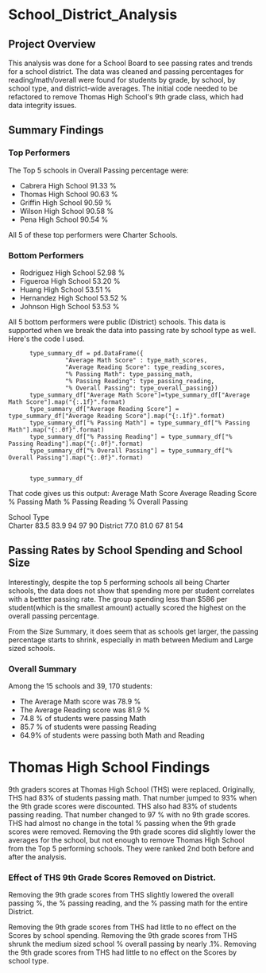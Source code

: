 # School_District_Analysis
## Project Overview
This analysis was done for a School Board to see passing rates and trends for a school district. The data was cleaned and passing percentages for reading/math/overall were found for students by grade, by school, by school type, and district-wide averages. The initial code needed to be refactored to remove Thomas High School's 9th grade class, which had data integrity issues.

## Summary Findings

### Top Performers
The Top 5 schools in Overall Passing percentage were:
  - Cabrera High School	91.33 %
  - Thomas High School	90.63 %
  - Griffin High School	90.59 %
  - Wilson High School	90.58 %
  - Pena High School		90.54 %

All 5 of these top performers were Charter Schools.

### Bottom Performers
  - Rodriguez High School	52.98 %
  - Figueroa High School	53.20 %
  - Huang High School   	53.51 %
  - Hernandez High School	53.52 %
  - Johnson High School	  53.53 %

All 5 bottom performers were public (District) schools.
This data is supported when we break the data into passing rate by school type as well. Here's the code I used. 

          type_summary_df = pd.DataFrame({
                    "Average Math Score" : type_math_scores,
                    "Average Reading Score": type_reading_scores,
                    "% Passing Math": type_passing_math,
                    "% Passing Reading": type_passing_reading,
                    "% Overall Passing": type_overall_passing})
          type_summary_df["Average Math Score"]=type_summary_df["Average Math Score"].map("{:.1f}".format)
          type_summary_df["Average Reading Score"] = type_summary_df["Average Reading Score"].map("{:.1f}".format)
          type_summary_df["% Passing Math"] = type_summary_df["% Passing Math"].map("{:.0f}".format)
          type_summary_df["% Passing Reading"] = type_summary_df["% Passing Reading"].map("{:.0f}".format)
          type_summary_df["% Overall Passing"] = type_summary_df["% Overall Passing"].map("{:.0f}".format)


          type_summary_df


That code gives us this output:
        	Average Math Score	Average Reading Score	% Passing Math	% Passing Reading	% Overall Passing

School Type					
          Charter	83.5	83.9	94	97	90
          District	77.0	81.0	67	81	54
          
## Passing Rates by School Spending and School Size
Interestingly, despite the top 5 performing schools all being Charter schools, the data does not show that spending more per student correlates with a bettter passing rate. The group spending less than $586 per student(which is the smallest amount) actually scored the highest on the overall passing percentage.

From the Size Summary, it does seem that as schools get larger, the passing percentage starts to shrink, especially in math between Medium and Large sized schools.

### Overall Summary
Among the 15 schools and 39, 170 students:
- The Average Math score was 78.9 %
- The Average Reading score was 81.9 %
- 74.8 % of students were passing Math
- 85.7 % of students were passing Reading
- 64.9% of students were passing both Math and Reading

# Thomas High School Findings
9th graders scores at Thomas High School (THS) were replaced.
Originally, THS had 83% of students passing math. That number jumped to 93% when the 9th grade scores were discounted.
THS also had 83% of students passing reading. That number changed to 97 % with no 9th grade scores.
THS had almost no change in the total % passing when the 9th grade scores were removed. 
Removing the 9th grade scores did slightly lower the averages for the school, but not enough to remove Thomas High School from the Top 5 performing schools. They were ranked 2nd both before and after the analysis.

### Effect of THS 9th Grade Scores Removed on District.

Removing the 9th grade scores from THS slightly lowered the overall passing %, the % passing reading, and the % passing math for the entire District.


Removing the 9th grade scores from THS had little to no effect on the Scores by school spending.
Removing the 9th grade scores from THS shrunk the medium sized school % overall passing by nearly .1%.
Removing the 9th grade scores from THS had little to no effect on the Scores by school type.


